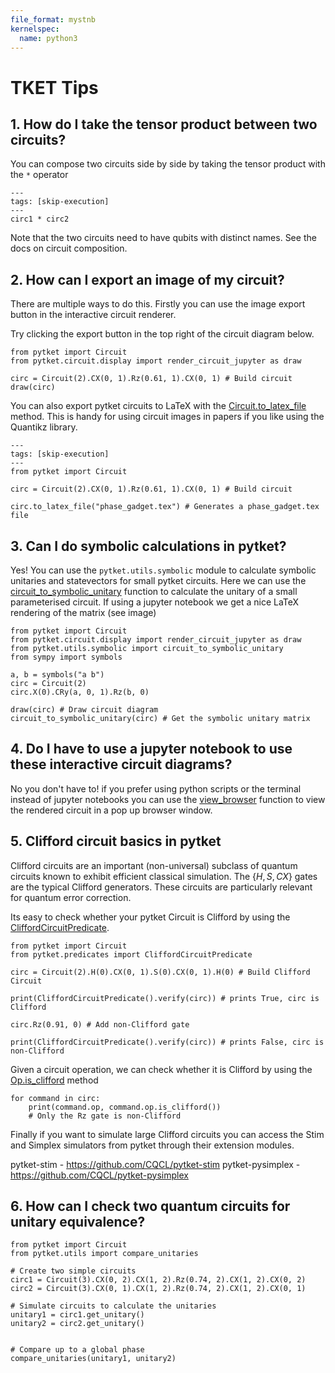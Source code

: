 ```yaml
---
file_format: mystnb
kernelspec:
  name: python3
---
```



# TKET Tips

## 1. How do I take the tensor product between two circuits?

You can compose two circuits side by side by taking the tensor product with the `*` operator

```{code-cell} ipython3
---
tags: [skip-execution]
---
circ1 * circ2 
```

Note that the two circuits need to have qubits with distinct names.
See the docs on circuit composition.

## 2. How can I export an image of my circuit?

There are multiple ways to do this. Firstly you can use the image export button in the interactive circuit renderer.

Try clicking the export button in the top right of the circuit diagram below.

```{code-cell} ipython3
from pytket import Circuit
from pytket.circuit.display import render_circuit_jupyter as draw

circ = Circuit(2).CX(0, 1).Rz(0.61, 1).CX(0, 1) # Build circuit
draw(circ)
```

You can also export pytket circuits to LaTeX with the [Circuit.to_latex_file](inv:#*.Circuit.to_latex_file) method. This is handy for using circuit images in papers if you like using the Quantikz library.

```{code-cell} ipython3
---
tags: [skip-execution]
---
from pytket import Circuit

circ = Circuit(2).CX(0, 1).Rz(0.61, 1).CX(0, 1) # Build circuit

circ.to_latex_file("phase_gadget.tex") # Generates a phase_gadget.tex file
```


## 3. Can I do symbolic calculations in pytket?

Yes! You can use the `pytket.utils.symbolic` module to calculate symbolic unitaries and statevectors for small pytket circuits.
Here we can use the [circuit_to_symbolic_unitary](inv:#*.circuit_to_symbolic_unitary) function to calculate the unitary of a small parameterised circuit. If using a jupyter notebook we get a nice LaTeX rendering of the matrix (see image)

```{code-cell} ipython3
from pytket import Circuit
from pytket.circuit.display import render_circuit_jupyter as draw
from pytket.utils.symbolic import circuit_to_symbolic_unitary
from sympy import symbols

a, b = symbols("a b") 
circ = Circuit(2)
circ.X(0).CRy(a, 0, 1).Rz(b, 0) 

draw(circ) # Draw circuit diagram
circuit_to_symbolic_unitary(circ) # Get the symbolic unitary matrix
```

## 4. Do I have to use a jupyter notebook to use these interactive circuit diagrams?

No you don't have to!  if you prefer using python scripts or the terminal instead of jupyter notebooks you can use the [view_browser](inv:#*.CircuitRenderer.view_browser) function to view the rendered circuit in a pop up browser window.

## 5. Clifford circuit basics in pytket

Clifford circuits are an important (non-universal) subclass of quantum circuits known to exhibit efficient classical simulation. The $\{H, S, CX\}$ gates are the typical Clifford generators. These circuits are particularly relevant for quantum error correction.

Its easy to check whether your pytket Circuit is Clifford by using the [CliffordCircuitPredicate](inv:#*.CliffordCircuitPredicate).


```{code-cell} ipython3
from pytket import Circuit
from pytket.predicates import CliffordCircuitPredicate

circ = Circuit(2).H(0).CX(0, 1).S(0).CX(0, 1).H(0) # Build Clifford Circuit

print(CliffordCircuitPredicate().verify(circ)) # prints True, circ is Clifford

circ.Rz(0.91, 0) # Add non-Clifford gate

print(CliffordCircuitPredicate().verify(circ)) # prints False, circ is non-Clifford
```

Given a circuit operation, we can check whether it is Clifford by using the [Op.is_clifford](inv:#*.Op.is_clifford) method



```{code-cell} ipython3
for command in circ:
    print(command.op, command.op.is_clifford())
    # Only the Rz gate is non-Clifford
```

Finally if you want to simulate large Clifford circuits you can access the Stim and Simplex simulators from pytket through their extension modules.

pytket-stim - https://github.com/CQCL/pytket-stim
pytket-pysimplex - https://github.com/CQCL/pytket-pysimplex


## 6. How can I check two quantum circuits for unitary equivalence?


```{code-cell} ipython3
from pytket import Circuit
from pytket.utils import compare_unitaries

# Create two simple circuits
circ1 = Circuit(3).CX(0, 2).CX(1, 2).Rz(0.74, 2).CX(1, 2).CX(0, 2)
circ2 = Circuit(3).CX(0, 1).CX(1, 2).Rz(0.74, 2).CX(1, 2).CX(0, 1)

# Simulate circuits to calculate the unitaries
unitary1 = circ1.get_unitary()
unitary2 = circ2.get_unitary()


# Compare up to a global phase
compare_unitaries(unitary1, unitary2)
```








